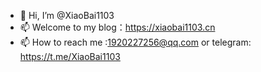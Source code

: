 - 👋 Hi, I’m @XiaoBai1103
- 📫 Welcome to my blog：https://xiaobai1103.cn
- 📫 How to reach me :1920227256@qq.com or telegram: https://t.me/XiaoBai1103

<!---
XiaoBai1103/XiaoBai1103 is a ✨ special ✨ repository because its `README.md` (this file) appears on your GitHub profile.
You can click the Preview link to take a look at your changes.
--->
